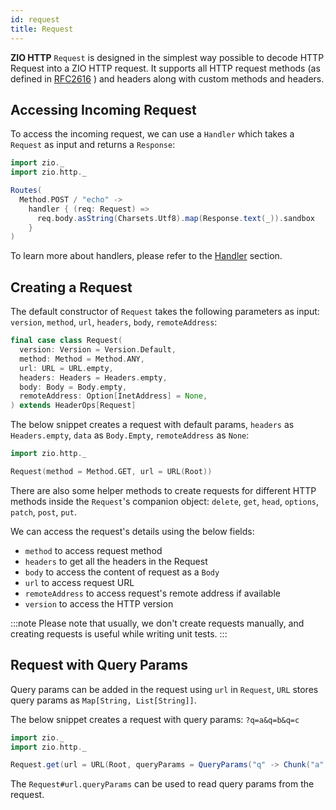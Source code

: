 ```yaml
---
id: request
title: Request
---
```

 
**ZIO HTTP** `Request` is designed in the simplest way possible to decode HTTP Request into a ZIO HTTP request. It supports all HTTP request methods (as defined in [RFC2616](https://datatracker.ietf.org/doc/html/rfc2616) ) and headers along with custom methods and headers.

## Accessing Incoming Request

To access the incoming request, we can use a `Handler` which takes a `Request` as input and returns a `Response`:

```scala mdoc:compile-only
import zio._
import zio.http._

Routes(
  Method.POST / "echo" ->
    handler { (req: Request) => 
      req.body.asString(Charsets.Utf8).map(Response.text(_)).sandbox 
    }
)
```

To learn more about handlers, please refer to the [Handler](./handler.md) section.

## Creating a Request

The default constructor of `Request` takes the following parameters as input: `version`, `method`, `url`, `headers`, `body`, `remoteAddress`:

```scala
final case class Request(
  version: Version = Version.Default,
  method: Method = Method.ANY,
  url: URL = URL.empty,
  headers: Headers = Headers.empty,
  body: Body = Body.empty,
  remoteAddress: Option[InetAddress] = None,
) extends HeaderOps[Request]
```

The below snippet creates a request with default params, `headers` as `Headers.empty`, `data` as `Body.Empty`, `remoteAddress` as `None`:

```scala mdoc
import zio.http._

Request(method = Method.GET, url = URL(Root))
```

There are also some helper methods to create requests for different HTTP methods inside the `Request`'s companion object: `delete`, `get`, `head`, `options`, `patch`, `post`, `put`.

We can access the request's details using the below fields:

- `method` to access request method
- `headers` to get all the headers in the Request
- `body` to access the content of request as a `Body`
- `url` to access request URL
- `remoteAddress` to access request's remote address if available
- `version` to access the HTTP version

:::note
Please note that usually, we don't create requests manually, and creating requests is useful while writing unit tests.
:::

## Request with Query Params

Query params can be added in the request using `url` in `Request`, `URL` stores query params as `Map[String, List[String]]`.

The below snippet creates a request with query params: `?q=a&q=b&q=c` 

```scala mdoc:compile-only
import zio._
import zio.http._

Request.get(url = URL(Root, queryParams = QueryParams("q" -> Chunk("a","b","c"))))
```

The `Request#url.queryParams` can be used to read query params from the request.
